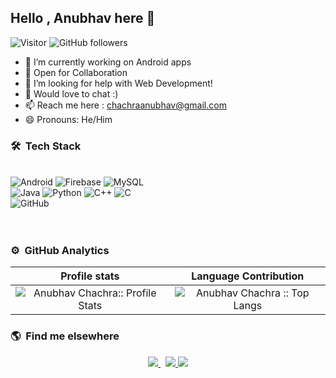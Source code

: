 ## Hello , Anubhav here 👋
![Visitor](https://visitor-badge.laobi.icu/badge?page_id=anubhav811.anubhav811) ![GitHub followers](https://img.shields.io/github/followers/anubhav811.svg?style=social&label=Follow)
<!--

Here are some ideas to get you started:
- ⚡ Fun fact: ...
-->

- 🔭 I’m currently working on Android apps 
- 👯 Open for Collaboration
- 🤔 I’m looking for help with Web Development!
- 💬 Would love to chat :)
- 📫 Reach me here : chachraanubhav@gmail.com
- 😄 Pronouns: He/Him



### 🛠 &nbsp;Tech Stack

<br>
<div align="left">
<img alt="Android" src="https://img.shields.io/badge/Android-3DDC84?style=for-the-badge&logo=androidstudio&logoColor=white" /> <img alt="Firebase" src="https://img.shields.io/badge/firebase-%23039BE5.svg?style=for-the-badge&logo=firebase"/> <img alt="MySQL" src="https://img.shields.io/badge/mysql-%2300f.svg?style=for-the-badge&logo=mysql&logoColor=white"/>
<br>
<img alt="Java" src="https://img.shields.io/badge/java-%23ED8B00.svg?style=for-the-badge&logo=java&logoColor=white"/> <img alt="Python" src="https://img.shields.io/badge/python-%2314354C.svg?style=for-the-badge&logo=python&logoColor=white"/> <img alt="C++" src="https://img.shields.io/badge/c++-%2300599C.svg?style=for-the-badge&logo=c%2B%2B&logoColor=white"/> <img alt="C" src="https://img.shields.io/badge/c-%2300599C.svg?style=for-the-badge&logo=c&logoColor=white"/>
<br>
<img alt="GitHub" src="https://img.shields.io/badge/github-%23121011.svg?style=for-the-badge&logo=github&logoColor=white"/>
</div>
<br><br>

### ⚙️ &nbsp;GitHub Analytics
 Profile stats              |  Language Contribution
:-------------------------:|:-------------------------:
![Anubhav Chachra:: Profile Stats](https://github-readme-stats.vercel.app/api?username=anubhav811&show_icons=true&hide_border=true&theme=dark&count_private=true) | ![Anubhav Chachra :: Top Langs](https://github-readme-stats.vercel.app/api/top-langs/?username=saisukesh04&layout=compact&theme=react&hide_border=true)

<!-- ![Anubhav's Contribution Stats](https://github-contribution-stats.vercel.app/api/?username=anubhav811) -->

### 🌎 &nbsp;Find me elsewhere
<p align='center'>
  <a href="http://linkedin.com/in/anubhav-chachra-80531217a/">
    <img src="https://img.shields.io/badge/linkedin-%230077B5.svg?&style=for-the-badge&logo=linkedin&logoColor=white" />
  </a>&nbsp;
  <a href="http://github.com/anubhav811">
    <img src="https://img.shields.io/badge/GitHub-100000?style=for-the-badge&logo=github&logoColor=white" />
  </a>
  <a href="https://www.instagram.com/anoobhow/">
    <img src="https://www.vectorlogo.zone/logos/instagram/instagram-icon.svg"/>
   </a>
</p>
